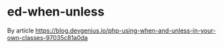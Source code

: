 # ed-when-unless
By article https://blog.devgenius.io/php-using-when-and-unless-in-your-own-classes-97035c81a0da
